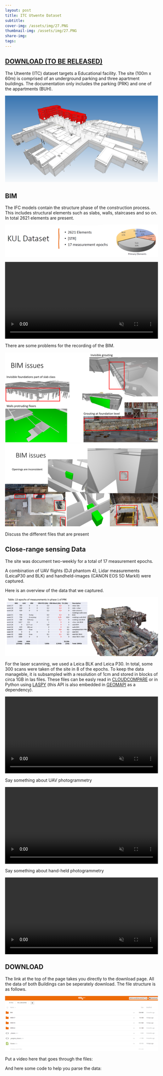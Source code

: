 ```yaml
---
layout: post
title: ITC Utwente Dataset
subtitle: 
cover-img: /assets/img/27.PNG
thumbnail-img: /assets/img/27.PNG
share-img: 
tags:
---
```


## [DOWNLOAD (TO BE RELEASED)](https://surfdrive.surf.nl/files/index.php/s/BCUtjn2hZ06hPt4/authenticate)

The Utwente (ITC) dataset targets a Educational facility. The site (100m x 60m) is comprised of an underground parking and three apartment buildings. The documentation only includes the parking (PRK) and one of the appartments (BUH).

![site1.PNG](../assets/img/testcase_progress1.PNG)

## BIM

The IFC models contain the structure phase of the construction process. This includes structural elements such as slabs, walls, staircases and so on. In total 2621 elements are present.

![42.PNG](../assets/img/42.PNG)

<div style="display: flex;">
        <video style="width: 100%;" controls autoplay muted>
            <source src="../assets/video/KUL_small.mp4" type="video/mp4">
            Your browser does not support the video tag.
        </video>
</div>

There are some problems for the recording of the BIM.

<div style="width: 100%;">
    <img src="../assets/img/43.PNG" alt="Construction Image" class="full-width-image">
</div>

<div style="width: 100%;">
    <img src="../assets/img/44.PNG" alt="Construction Image" class="full-width-image">
</div>

Discuss the different files that are present

## Close-range sensing Data

The site was document two-weekly for a total of 17 measurement epochs.

A combination of UAV flights (DJI phantom 4), Lidar measurements (LeicaP30 and BLK) and handheld-images (CANON EOS 5D MarkII) were captured.

Here is an overview of the data that we captured.

![site1.PNG](../assets/img/45.PNG)

For the laser scanning, we used a Leica BLK and Leica P30. In total, some 300 scans were taken of the site in 8 of the epochs. To keep the data manageble, it is subsampled with a resolution of 1cm and stored in blocks of circa 1GB in las files. These files can be easly read in [CLOUDCOMPARE](https://www.danielgm.net/cc/) or in Python using [LASPY](https://laspy.readthedocs.io/en/latest/) (this API is also embedded in [GEOMAPI](https://geomatics.pages.gitlab.kuleuven.be/research-projects/geomapi/) as a dependency).

<div style="display: flex;">        <video style="width: 100%;" controls autoplay muted>            <source src="../assets/video/KUL-TLS-small.mp4" type="video/mp4">            Your browser does not support the video tag.        </video></div>

Say something about UAV photogrammetry

<div style="display: flex;">        <video style="width: 100%;" controls autoplay muted>            <source src="../assets/video/KUL-UAV-small.mp4" type="video/mp4">            Your browser does not support the video tag.        </video></div>

Say something about hand-held photogrammetry

<div style="display: flex;">        <video style="width: 100%;" controls autoplay muted>            <source src="../assets/video/KUL-IMG-small.mp4" type="video/mp4">            Your browser does not support the video tag.        </video></div>

## DOWNLOAD

The link at the top of the page takes you directly to the download page. All the data of both Buildings can be seperately download. The file structure is as follows.

![site1.PNG](../assets/img/47.PNG)

Put a video here that goes through the files:

And here some code to help you parse the data:

